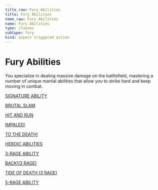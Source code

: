 ```yaml
---
title_raw: Fury Abilities
title: Fury Abilities
name_raw: Fury Abilities
name: Fury Abilities
type: classes
subtype: fury
kind: aspect triggered action
---
```


# Fury Abilities

You specialize in dealing massive damage on the battlefield, mastering a number of unique martial abilities that allow you to strike hard and keep moving in combat.

[SIGNATURE ABILITY](./Signature%20Ability.md)

[BRUTAL SLAM](./Brutal%20Slam.md)

[HIT AND RUN](./Hit%20And%20Run.md)

[IMPALED!](./Impaled.md)

[TO THE DEATH!](./To%20The%20Death.md)

[HEROIC ABILITIES](./Heroic%20Abilities.md)

[3-RAGE ABILITY](./3-Rage%20Ability.md)

[BACK!(3 RAGE)](<./BACK(3%20RAGE).md>)

[TIDE OF DEATH (3 RAGE)](./Tide%20Of%20Death.md)

[5-RAGE ABILITY](./5-Rage%20Ability.md)
